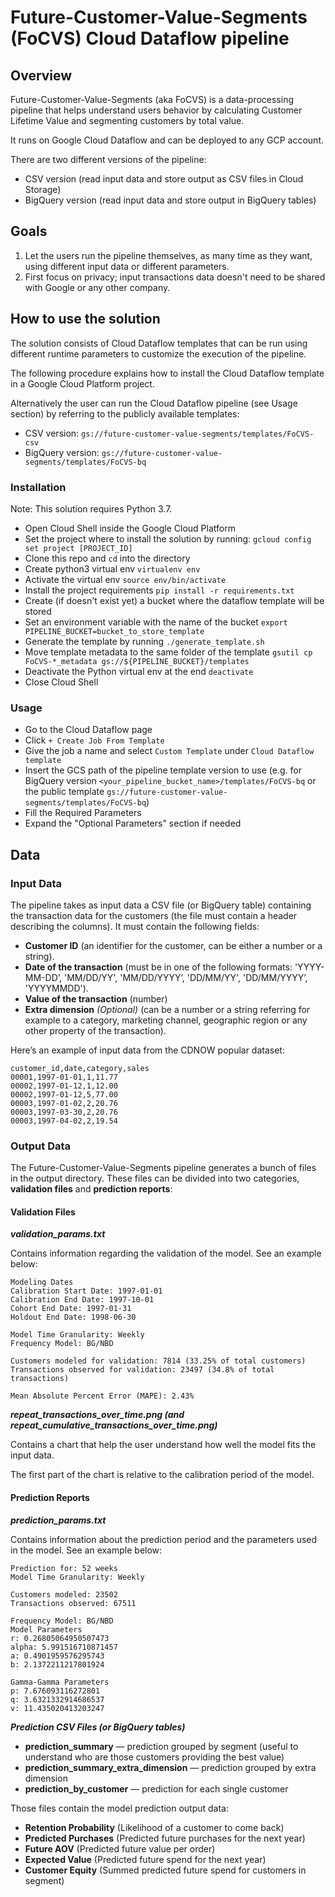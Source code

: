 # Future-Customer-Value-Segments (FoCVS) Cloud Dataflow pipeline

## Overview

Future-Customer-Value-Segments (aka FoCVS) is a data-processing pipeline that helps understand users behavior by calculating Customer Lifetime Value and segmenting customers by total value.

It runs on Google Cloud Dataflow and can be deployed to any GCP account.

There are two different versions of the pipeline: 
* CSV version (read input data and store output as CSV files in Cloud Storage)
* BigQuery version (read input data and store output in BigQuery tables)

## Goals

1. Let the users run the pipeline themselves, as many time as they want, using different input data or different parameters.
2. First focus on privacy; input transactions data doesn't need to be shared with Google or any other company.

## How to use the solution

The solution consists of Cloud Dataflow templates that can be run using different runtime parameters to customize the execution of the pipeline.

The following procedure explains how to install the Cloud Dataflow template in a Google Cloud Platform project.

Alternatively the user can run the Cloud Dataflow pipeline (see Usage section) by referring to the publicly available templates:

* CSV version: `gs://future-customer-value-segments/templates/FoCVS-csv`
* BigQuery version: `gs://future-customer-value-segments/templates/FoCVS-bq`

### Installation

Note: This solution requires Python 3.7.

* Open Cloud Shell inside the Google Cloud Platform
* Set the project where to install the solution by running: `gcloud config set project [PROJECT_ID]`
* Clone this repo and `cd` into the directory
* Create python3 virtual env `virtualenv env`
* Activate the virtual env `source env/bin/activate`
* Install the project requirements `pip install -r requirements.txt`
* Create (if doesn't exist yet) a bucket where the dataflow template will be stored
* Set an environment variable with the name of the bucket `export PIPELINE_BUCKET=bucket_to_store_template`
* Generate the template by running `./generate_template.sh`
* Move template metadata to the same folder of the template `gsutil cp FoCVS-*_metadata gs://${PIPELINE_BUCKET}/templates`
* Deactivate the Python virtual env at the end `deactivate`
* Close Cloud Shell

### Usage

* Go to the Cloud Dataflow page
* Click `+ Create Job From Template`
* Give the job a name and select `Custom Template` under `Cloud Dataflow template`
* Insert the GCS path of the pipeline template version to use (e.g. for BigQuery version `<your_pipeline_bucket_name>/templates/FoCVS-bq` or the public template `gs://future-customer-value-segments/templates/FoCVS-bq`)
* Fill the Required Parameters
* Expand the "Optional Parameters" section if needed

## Data

### Input Data

The pipeline takes as input data a CSV file (or BigQuery table) containing the transaction data for the customers (the file must contain a header describing the columns). It must contain the following fields:

* **Customer ID** (an identifier for the customer, can be either a number or a string).
* **Date of the transaction** (must be in one of the following formats: 'YYYY-MM-DD’, 'MM/DD/YY', 'MM/DD/YYYY’, 'DD/MM/YY', 'DD/MM/YYYY’, 'YYYYMMDD').
* **Value of the transaction** (number)
* **Extra dimension** *(Optional)* (can be a number or a string referring for example to a category, marketing channel, geographic region or any other property of the transaction).

Here’s an example of input data from the CDNOW popular dataset:
```
customer_id,date,category,sales
00001,1997-01-01,1,11.77
00002,1997-01-12,1,12.00
00002,1997-01-12,5,77.00
00003,1997-01-02,2,20.76
00003,1997-03-30,2,20.76
00003,1997-04-02,2,19.54
```

### Output Data

The Future-Customer-Value-Segments pipeline generates a bunch of files in the output directory.
These files can be divided into two categories, **validation files** and **prediction reports**:

#### Validation Files

***validation_params.txt***

Contains information regarding the validation of the model. See an example below:

```
Modeling Dates
Calibration Start Date: 1997-01-01
Calibration End Date: 1997-10-01
Cohort End Date: 1997-01-31
Holdout End Date: 1998-06-30

Model Time Granularity: Weekly
Frequency Model: BG/NBD

Customers modeled for validation: 7814 (33.25% of total customers)
Transactions observed for validation: 23497 (34.8% of total transactions)

Mean Absolute Percent Error (MAPE): 2.43%
```

***repeat_transactions_over_time.png (and repeat_cumulative_transactions_over_time.png)***

Contains a chart that help the user understand how well the model fits the input data.

The first part of the chart is relative to the calibration period of the model.

#### Prediction Reports

***prediction_params.txt***

Contains information about the prediction period and the parameters used in the model. See an example below:

```
Prediction for: 52 weeks
Model Time Granularity: Weekly

Customers modeled: 23502
Transactions observed: 67511

Frequency Model: BG/NBD
Model Parameters
r: 0.26805064950507473
alpha: 5.991516710871457
a: 0.4901959576295743
b: 2.1372211217801924

Gamma-Gamma Parameters
p: 7.676093116272801
q: 3.6321332914686537
v: 11.435020413203247
```

***Prediction CSV Files (or BigQuery tables)***

* **prediction_summary** &mdash; prediction grouped by segment (useful to understand who are those customers providing the best value)
* **prediction_summary_extra_dimension** &mdash; prediction grouped by extra dimension
* **prediction_by_customer** &mdash; prediction for each single customer

Those files contain the model prediction output data:

* **Retention Probability** (Likelihood of a customer to come back)
* **Predicted Purchases** (Predicted future purchases for the next year)
* **Future AOV** (Predicted future value per order)
* **Expected Value** (Predicted future spend for the next year)
* **Customer Equity** (Summed predicted future spend for customers in segment)
